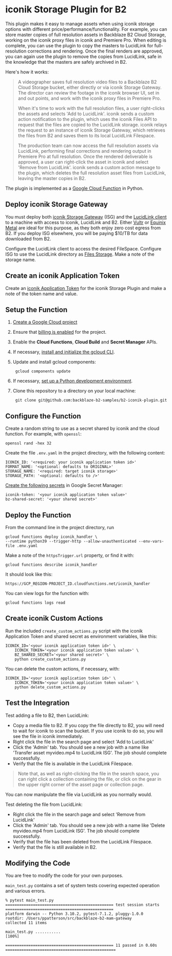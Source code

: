 iconik Storage Plugin for B2
============================

This plugin makes it easy to manage assets when using iconik storage options with different price/performance/functionality. For example, you can store master copies of full resolution assets in Backblaze B2 Cloud Storage, working on the iconik proxy files in iconik and Premiere Pro. When editing is complete, you can use the plugin to copy the masters to LucidLink for full-resolution corrections and rendering. Once the final renders are approved, you can again use the plugin to remove the copies from LucidLink, safe in the knowledge that the masters are safely archived in B2.

Here's how it works:

> A videographer saves full resolution video files to a Backblaze B2 Cloud Storage bucket, either directly or via iconik Storage Gateway. The director can review the footage in the iconik browser UI, set in and out points, and work with the iconik proxy files in Premiere Pro.
>
> When it's time to work with the full resolution files, a user right-clicks the assets and selects 'Add to LucidLink'. iconik sends a custom action notification to the plugin, which uses the iconik Files API to request that the files are copied to the LucidLink storage. iconik relays the request to an instance of iconik Storage Gateway, which retrieves the files from B2 and saves them to its local LucidLink Filespace.
>
> The production team can now access the full resolution assets via LucidLink, performing final corrections and rendering output in Premiere Pro at full resolution. Once the rendered deliverable is approved, a user can right-click the asset in iconik and select 'Remove from LucidLink'. iconik sends a custom action message to the plugin, which deletes the full resolution asset files from LucidLink, leaving the master copies in B2.

The plugin is implemented as a [Google Cloud Function](https://cloud.google.com/functions) in Python.

Deploy iconik Storage Gateway
-----------------------------

You must deploy both [iconik Storage Gateway](https://app.iconik.io/help/pages/isg/) (ISG) and the [LucidLink client](https://www.lucidlink.com/download) to a machine with access to iconik, LucidLink and B2. Either [Vultr](https://www.vultr.com/) or [Equinix Metal](https://metal.equinix.com/) are ideal for this purpose, as they both enjoy zero cost egress from B2. If you deploy ISG elsewhere, you will be paying $10/TB for data downloaded from B2.

Configure the LucidLink client to access the desired FileSpace. Configure ISG to use the LucidLink directory as [Files Storage](https://app.iconik.io/help/pages/isg/files_storage). Make a note of the storage name.

Create an iconik Application Token
----------------------------------

Create an [iconik Application Token](https://app.iconik.io/help/pages/admin/appl_tokens) for the iconik Storage Plugin and make a note of the token name and value.

Setup the Function
------------------

1. [Create a Google Cloud project](https://cloud.google.com/resource-manager/docs/creating-managing-projects)
2. Ensure that [billing is enabled](https://cloud.google.com/billing/docs/how-to/verify-billing-enabled) for the project.
3. Enable the **Cloud Functions**, **Cloud Build** and **Secret Manager** APIs.
4. If necessary, [install and initialize the gcloud CLI](https://cloud.google.com/sdk/docs).
5. Update and install gcloud components:

		gcloud components update

6. If necessary, [set up a Python development environment](https://cloud.google.com/python/docs/setup).
7. Clone this repository to a directory on your local machine:

		git clone git@github.com:backblaze-b2-samples/b2-iconik-plugin.git

Configure the Function
----------------------

Create a random string to use as a secret shared by iconik and the cloud function. For example, with `openssl`:

    openssl rand -hex 32

Create the file `.env.yaml` in the project directory, with the following content:

	ICONIK_ID: '<required: your iconik application token id>'
	FORMAT_NAME: '<optional: defaults to ORIGINAL>'
	STORAGE_NAME: '<required: target iconik storage>'
	STORAGE_PATH: '<optional: defaults to />'

[Create the following secrets](https://cloud.google.com/secret-manager/docs/creating-and-accessing-secrets#create) in Google Secret Manager:

	iconik-token: '<your iconik application token value>'
	bz-shared-secret: '<your shared secret>'

Deploy the Function
-------------------

From the command line in the project directory, run

	gcloud functions deploy iconik_handler \
	--runtime python39 --trigger-http --allow-unauthenticated --env-vars-file .env.yaml

Make a note of the `httpsTrigger.url` property, or find it with:

    gcloud functions describe iconik_handler

It should look like this:

    https://GCP_REGION-PROJECT_ID.cloudfunctions.net/iconik_handler

You can view logs for the function with:

    gcloud functions logs read

Create iconik Custom Actions
----------------------------

Run the included `create_custom_actions.py` script with the iconik Application Token and shared secret as environment variables, like this:

	ICONIK_ID='<your iconik application token id>' \
		ICONIK_TOKEN='<your iconik application token value>' \
		BZ_SHARED_SECRET='<your shared secret>' \
		python create_custom_actions.py

You can delete the custom actions, if necessary, with:

	ICONIK_ID='<your iconik application token id>' \
		ICONIK_TOKEN='<your iconik application token value>' \
		python delete_custom_actions.py

Test the Integration
--------------------

Test adding a file to B2, then LucidLink:

* Copy a media file to B2. If you copy the file directly to B2, you will need to wait for iconik to scan the bucket. If you use iconik to do so, you will see the file in iconik immediately.
* Right click the file in the search page and select 'Add to LucidLink'
* Click the 'Admin' tab. You should see a new job with a name like 'Transfer asset myvideo.mp4 to LucidLink ISG'. The job should complete successfully.
* Verify that the file is available in the LucidLink Filespace.

> Note that, as well as right-clicking the file in the search space, you can right click a collection containing the file, or click on the gear in the upper right corner of the asset page or collection page.

You can now manipulate the file via LucidLink as you normally would.

Test deleting the file from LucidLink:

* Right click the file in the search page and select 'Remove from LucidLink'
* Click the 'Admin' tab. You should see a new job with a name like 'Delete myvideo.mp4 from LucidLink ISG'. The job should complete successfully.
* Verify that the file has been deleted from the LucidLink Filespace.
* Verify that the file is still available in B2.

Modifying the Code
------------------

You are free to modify the code for your own purposes.

`main_test.py` contains a set of system tests covering expected operation and various errors.

	% pytest main_test.py
	=============================================== test session starts ===============================================
	platform darwin -- Python 3.10.2, pytest-7.1.2, pluggy-1.0.0
	rootdir: /Users/ppatterson/src/backblaze-b2-mam-gateway
	collected 11 items                                                                                                

	main_test.py ...........                                                                                    [100%]

	=============================================== 11 passed in 0.60s ================================================
